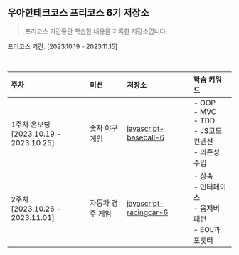 ## 우아한테크코스 프리코스 6기 저장소

> 프리코스 기간동안 학습한 내용을 기록한 저장소입니다.

프리코스 기간: [2023.10.19 - 2023.11.15]

<br>

| 주차                                        | 미션             | 저장소                                                                                       | 학습 키워드                                                         |
| :------------------------------------------ | :--------------- | :------------------------------------------------------------------------------------------- | :------------------------------------------------------------------ |
| 1주차 온보딩 <br> [2023.10.19 - 2023.10.25] | 숫자 야구 게임   | [javascript-baseball-6](https://github.com/nincoding/javascript-baseball-6/tree/nincoding)   | - OOP <br> - MVC <br> - TDD <br> - JS코드 컨벤션 <br> - 의존성 주입 |
| 2주차 <br> [2023.10.26 - 2023.11.01]        | 자동차 경주 게임 | [javascript-racingcar-6](https://github.com/nincoding/javascript-racingcar-6/tree/nincoding) | - 상속 <br> - 인터페이스 <br> - 옵저버 패턴 <br> - EOL과 포맷터     |

